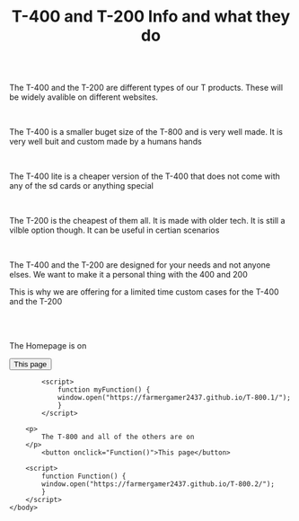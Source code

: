 <html>
	<head>
		<title>
			T-400 and T-200 Information
		</title>
	</head>
	<body>
		<h1 style="text-align: center;">
			T-400 and T-200 Info and what they do
		</h1>
	<br>
	<br>
		<p>
			The T-400 and the T-200 are different types of our T products. These will be widely avalible on different websites.
		</p>
	<br>
		<p>
			The T-400 is a smaller buget size of the T-800 and is very well made. It is very well buit and custom made by a humans hands
		</p>
	<br>
		<p>
			The T-400 lite is a cheaper version of the T-400 that does not come with any of the sd cards or anything special
		</p>
	<br>
		<p>
			The T-200 is the cheapest of them all. It is made with older tech. It is still a vilble option though. It can be useful in certian scenarios
		</p>
	<br>
		<p>
			The T-400 and the T-200 are designed for your needs and not anyone elses. We want to make it a personal thing with the 400 and 200
		</p>
		<p>
			This is why we are offering for a limited time custom cases for the T-400 and the T-200
		</p>
	<br>
	<br>
		<p>
			The Homepage is on
		</p>
			<button onclick="myFunction()">This page</button>

			<script>
				function myFunction() {
				window.open("https://farmergamer2437.github.io/T-800.1/");
				}
			</script>
			
		<p>
			The T-800 and all of the others are on 
		</p>
			<button onclick="Function()">This page</button>

		<script>
			function Function() {
			window.open("https://farmergamer2437.github.io/T-800.2/");
			}
		</script>
	</body>
</html>

